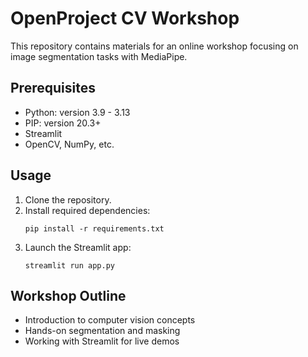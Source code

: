 # OpenProject CV Workshop

This repository contains materials for an online workshop focusing on image segmentation tasks with MediaPipe.

## Prerequisites

- Python: version 3.9 - 3.13
- PIP: version 20.3+
- Streamlit
- OpenCV, NumPy, etc.

## Usage

1. Clone the repository.
2. Install required dependencies:
   ```
   pip install -r requirements.txt
   ```
3. Launch the Streamlit app:
   ```
   streamlit run app.py
   ```

## Workshop Outline

- Introduction to computer vision concepts
- Hands-on segmentation and masking
- Working with Streamlit for live demos
